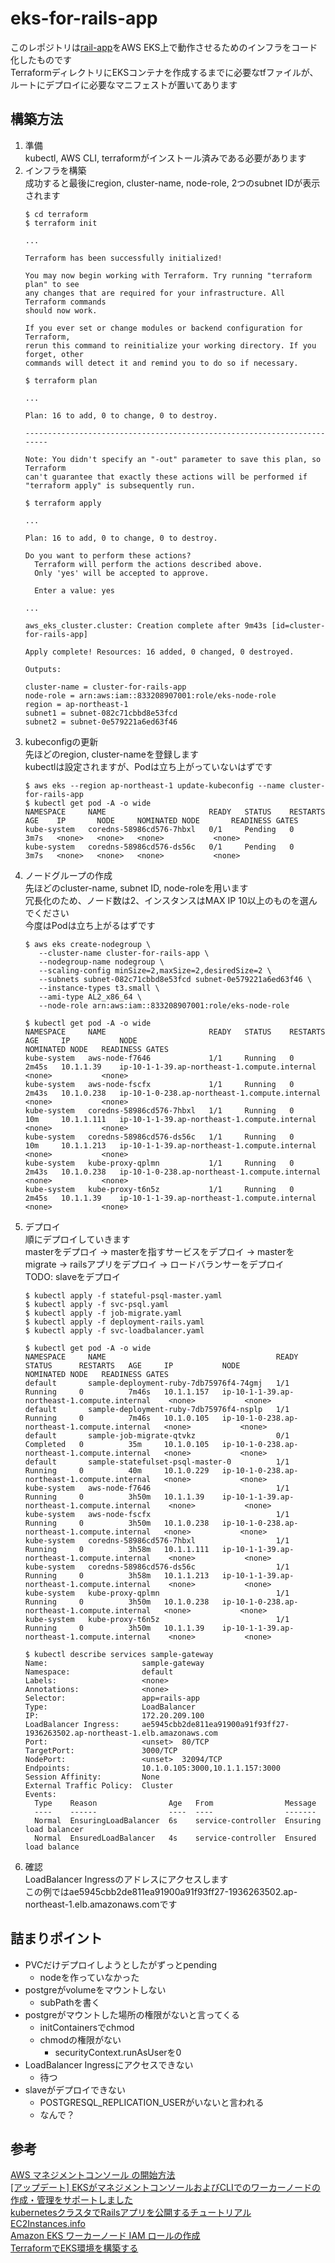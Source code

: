 # eks-for-rails-app  
このレポジトリは[rail-app](https://github.com/YunosukeY/rails-app)をAWS EKS上で動作させるためのインフラをコード化したものです  
TerraformディレクトリにEKSコンテナを作成するまでに必要なtfファイルが、ルートにデプロイに必要なマニフェストが置いてあります

## 構築方法
1. 準備  
    kubectl, AWS CLI, terraformがインストール済みである必要があります
2. インフラを構築  
    成功すると最後にregion, cluster-name, node-role, 2つのsubnet IDが表示されます
    ```
    $ cd terraform
    $ terraform init
    
    ...
    
    Terraform has been successfully initialized!

    You may now begin working with Terraform. Try running "terraform plan" to see
    any changes that are required for your infrastructure. All Terraform commands
    should now work.

    If you ever set or change modules or backend configuration for Terraform,
    rerun this command to reinitialize your working directory. If you forget, other
    commands will detect it and remind you to do so if necessary.
    
    $ terraform plan

    ...

    Plan: 16 to add, 0 to change, 0 to destroy.
    
    ------------------------------------------------------------------------

    Note: You didn't specify an "-out" parameter to save this plan, so Terraform
    can't guarantee that exactly these actions will be performed if
    "terraform apply" is subsequently run.
    
    $ terraform apply

    ...
    
    Plan: 16 to add, 0 to change, 0 to destroy.
    
    Do you want to perform these actions?
      Terraform will perform the actions described above.
      Only 'yes' will be accepted to approve.
    
      Enter a value: yes

    ...
    
    aws_eks_cluster.cluster: Creation complete after 9m43s [id=cluster-for-rails-app]

    Apply complete! Resources: 16 added, 0 changed, 0 destroyed.
    
    Outputs:
    
    cluster-name = cluster-for-rails-app
    node-role = arn:aws:iam::833208907001:role/eks-node-role
    region = ap-northeast-1
    subnet1 = subnet-082c71cbbd8e53fcd
    subnet2 = subnet-0e579221a6ed63f46
    ```
3. kubeconfigの更新  
    先ほどのregion, cluster-nameを登録します  
    kubectlは設定されますが、Podは立ち上がっていないはずです
    ```
    $ aws eks --region ap-northeast-1 update-kubeconfig --name cluster-for-rails-app
    $ kubectl get pod -A -o wide
    NAMESPACE     NAME                       READY   STATUS    RESTARTS   AGE    IP       NODE     NOMINATED NODE       READINESS GATES
    kube-system   coredns-58986cd576-7hbxl   0/1     Pending   0          3m7s   <none>   <none>   <none>           <none>
    kube-system   coredns-58986cd576-ds56c   0/1     Pending   0          3m7s   <none>   <none>   <none>           <none>
    ```
4. ノードグループの作成  
    先ほどのcluster-name, subnet ID, node-roleを用います  
    冗長化のため、ノード数は2、インスタンスはMAX IP 10以上のものを選んでください  
    今度はPodは立ち上がるはずです
    ```
    $ aws eks create-nodegroup \
       --cluster-name cluster-for-rails-app \
       --nodegroup-name nodegroup \
       --scaling-config minSize=2,maxSize=2,desiredSize=2 \
       --subnets subnet-082c71cbbd8e53fcd subnet-0e579221a6ed63f46 \
       --instance-types t3.small \
       --ami-type AL2_x86_64 \
       --node-role arn:aws:iam::833208907001:role/eks-node-role
    
    $ kubectl get pod -A -o wide
    NAMESPACE     NAME                       READY   STATUS    RESTARTS   AGE     IP           NODE                                            NOMINATED NODE   READINESS GATES
    kube-system   aws-node-f7646             1/1     Running   0          2m45s   10.1.1.39    ip-10-1-1-39.ap-northeast-1.compute.internal    <none>           <none>
    kube-system   aws-node-fscfx             1/1     Running   0          2m43s   10.1.0.238   ip-10-1-0-238.ap-northeast-1.compute.internal   <none>           <none>
    kube-system   coredns-58986cd576-7hbxl   1/1     Running   0          10m     10.1.1.111   ip-10-1-1-39.ap-northeast-1.compute.internal    <none>           <none>
    kube-system   coredns-58986cd576-ds56c   1/1     Running   0          10m     10.1.1.213   ip-10-1-1-39.ap-northeast-1.compute.internal    <none>           <none>
    kube-system   kube-proxy-qplmn           1/1     Running   0          2m43s   10.1.0.238   ip-10-1-0-238.ap-northeast-1.compute.internal   <none>           <none>
    kube-system   kube-proxy-t6n5z           1/1     Running   0          2m45s   10.1.1.39    ip-10-1-1-39.ap-northeast-1.compute.internal    <none>           <none>
    ```
5. デプロイ  
    順にデプロイしていきます  
    masterをデプロイ → masterを指すサービスをデプロイ → masterをmigrate → railsアプリをデプロイ → ロードバランサーをデプロイ  
    TODO: slaveをデプロイ
    ```
    $ kubectl apply -f stateful-psql-master.yaml
    $ kubectl apply -f svc-psql.yaml
    $ kubectl apply -f job-migrate.yaml
    $ kubectl apply -f deployment-rails.yaml
    $ kubectl apply -f svc-loadbalancer.yaml
    
    $ kubectl get pod -A -o wide
    NAMESPACE     NAME                                      READY   STATUS      RESTARTS   AGE     IP           NODE                                            NOMINATED NODE   READINESS GATES
    default       sample-deployment-ruby-7db75976f4-74gmj   1/1     Running     0          7m46s   10.1.1.157   ip-10-1-1-39.ap-northeast-1.compute.internal    <none>           <none>
    default       sample-deployment-ruby-7db75976f4-nsplp   1/1     Running     0          7m46s   10.1.0.105   ip-10-1-0-238.ap-northeast-1.compute.internal   <none>           <none>
    default       sample-job-migrate-qtvkz                  0/1     Completed   0          35m     10.1.0.105   ip-10-1-0-238.ap-northeast-1.compute.internal   <none>           <none>
    default       sample-statefulset-psql-master-0          1/1     Running     0          40m     10.1.0.229   ip-10-1-0-238.ap-northeast-1.compute.internal   <none>           <none>
    kube-system   aws-node-f7646                            1/1     Running     0          3h50m   10.1.1.39    ip-10-1-1-39.ap-northeast-1.compute.internal    <none>           <none>
    kube-system   aws-node-fscfx                            1/1     Running     0          3h50m   10.1.0.238   ip-10-1-0-238.ap-northeast-1.compute.internal   <none>           <none>
    kube-system   coredns-58986cd576-7hbxl                  1/1     Running     0          3h58m   10.1.1.111   ip-10-1-1-39.ap-northeast-1.compute.internal    <none>           <none>
    kube-system   coredns-58986cd576-ds56c                  1/1     Running     0          3h58m   10.1.1.213   ip-10-1-1-39.ap-northeast-1.compute.internal    <none>           <none>
    kube-system   kube-proxy-qplmn                          1/1     Running     0          3h50m   10.1.0.238   ip-10-1-0-238.ap-northeast-1.compute.internal   <none>           <none>
    kube-system   kube-proxy-t6n5z                          1/1     Running     0          3h50m   10.1.1.39    ip-10-1-1-39.ap-northeast-1.compute.internal    <none>           <none>
    
    $ kubectl describe services sample-gateway
    Name:                     sample-gateway
    Namespace:                default
    Labels:                   <none>
    Annotations:              <none>
    Selector:                 app=rails-app
    Type:                     LoadBalancer
    IP:                       172.20.209.100
    LoadBalancer Ingress:     ae5945cbb2de811ea91900a91f93ff27-1936263502.ap-northeast-1.elb.amazonaws.com
    Port:                     <unset>  80/TCP
    TargetPort:               3000/TCP
    NodePort:                 <unset>  32094/TCP
    Endpoints:                10.1.0.105:3000,10.1.1.157:3000
    Session Affinity:         None
    External Traffic Policy:  Cluster
    Events:
      Type    Reason                Age   From                Message
      ----    ------                ----  ----                -------
      Normal  EnsuringLoadBalancer  6s    service-controller  Ensuring load balancer
      Normal  EnsuredLoadBalancer   4s    service-controller  Ensured load balance
    ```
6. 確認  
    LoadBalancer Ingressのアドレスにアクセスします  
    この例ではae5945cbb2de811ea91900a91f93ff27-1936263502.ap-northeast-1.elb.amazonaws.comです

## 詰まりポイント
- PVCだけデプロイしようとしたがずっとpending
    - nodeを作っていなかった
- postgreがvolumeをマウントしない
    - subPathを書く
- postgreがマウントした場所の権限がないと言ってくる
    - initContainersでchmod
    - chmodの権限がない
        - securityContext.runAsUserを0
- LoadBalancer Ingressにアクセスできない
    - 待つ
- slaveがデプロイできない
    - POSTGRESQL_REPLICATION_USERがいないと言われる
    - なんで？

## 参考
[AWS マネジメントコンソール の開始方法](https://docs.aws.amazon.com/ja_jp/eks/latest/userguide/getting-started-console.html)  
[[アップデート] EKSがマネジメントコンソールおよびCLIでのワーカーノードの作成・管理をサポートしました](https://dev.classmethod.jp/cloud/aws/eks-support-provisioning-and-managing-worker-nodes/)  
[kubernetesクラスタでRailsアプリを公開するチュートリアル](https://qiita.com/tatsurou313/items/223dfa599ee5aaf6b2f0)  
[EC2Instances.info](https://www.ec2instances.info/?region=ap-northeast-1)  
[Amazon EKS ワーカーノード IAM ロールの作成](https://docs.aws.amazon.com/ja_jp/eks/latest/userguide/worker_node_IAM_role.html#create-worker-node-role)  
[TerraformでEKS環境を構築する](https://qiita.com/samskeyti/items/5855f1f2b5262e27af6e)  
